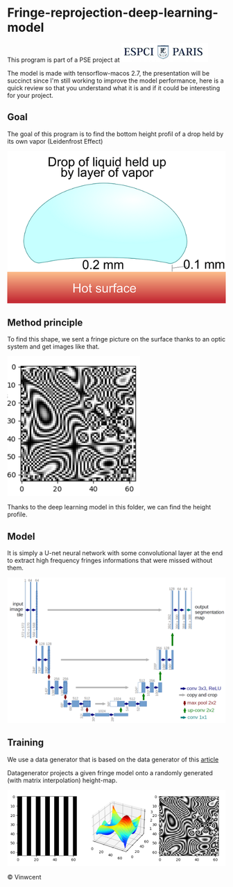 # Fringe-reprojection-deep-learning-model

This program is part of a PSE project at ![](https://github.com/Vinwcent/Fringe-reprojection-deep-learning-model/blob/main/Presentations_pics/logo.png)

The model is made with tensorflow-macos 2.7, the presentation will be succinct since I'm still working to improve the model performance, here is a quick review so that you understand what it is and if it could be interesting for your project.

## Goal

The goal of this program is to find the bottom height profil of a drop held by its own vapor (Leidenfrost Effect)

![](https://github.com/Vinwcent/Fringe-reprojection-deep-learning-model/blob/main/Presentations_pics/Leiden.png)

## Method principle

To find this shape, we sent a fringe picture on the surface thanks to an optic system and get images like that.

![](https://github.com/Vinwcent/Fringe-reprojection-deep-learning-model/blob/main/Presentations_pics/fringe-example.png)

Thanks to the deep learning model in this folder, we can find the height profile.

## Model

It is simply a U-net neural network with some convolutional layer at the end to extract high frequency fringes informations that were missed without them.

![](https://github.com/Vinwcent/Fringe-reprojection-deep-learning-model/blob/main/Presentations_pics/unet.png)

## Training

We use a data generator that is based on the data generator of this [article](https://www.osapublishing.org/DirectPDFAccess/8FDD3FF1-19CE-4BC5-820D98B70EAF6503_459819/oe-29-20-32547.pdf?da=1&id=459819&seq=0&mobile=no)

Datagenerator projects a given fringe model onto a randomly generated (with matrix interpolation) height-map.

![](https://github.com/Vinwcent/Fringe-reprojection-deep-learning-model/blob/main/Presentations_pics/projection.png)


© Vinwcent

